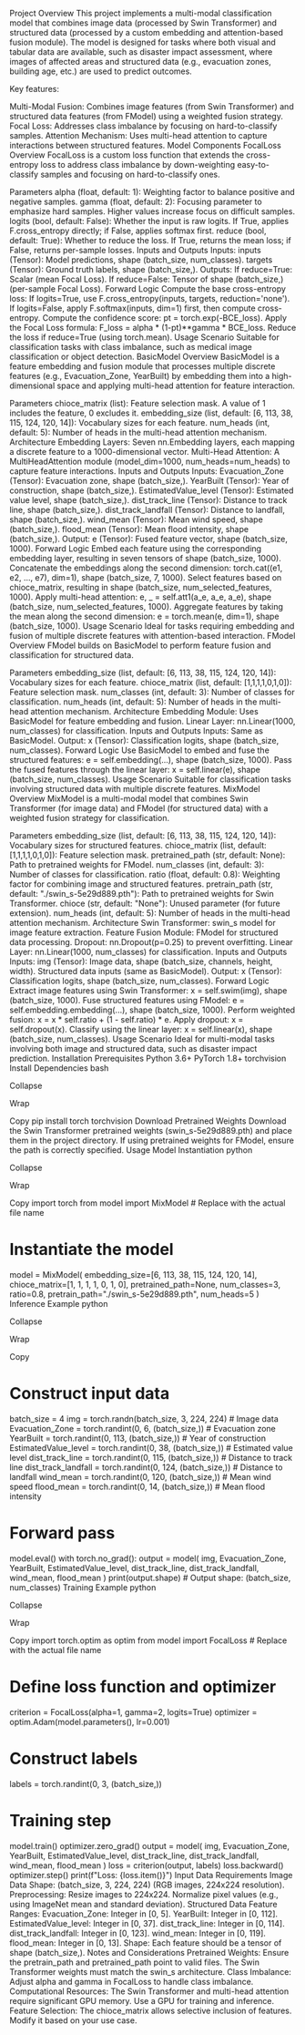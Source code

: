 Project Overview
This project implements a multi-modal classification model that combines image data (processed by Swin Transformer) and structured data (processed by a custom embedding and attention-based fusion module). The model is designed for tasks where both visual and tabular data are available, such as disaster impact assessment, where images of affected areas and structured data (e.g., evacuation zones, building age, etc.) are used to predict outcomes.

Key features:

Multi-Modal Fusion: Combines image features (from Swin Transformer) and structured data features (from FModel) using a weighted fusion strategy.
Focal Loss: Addresses class imbalance by focusing on hard-to-classify samples.
Attention Mechanism: Uses multi-head attention to capture interactions between structured features.
Model Components
FocalLoss
Overview
FocalLoss is a custom loss function that extends the cross-entropy loss to address class imbalance by down-weighting easy-to-classify samples and focusing on hard-to-classify ones.

Parameters
alpha (float, default: 1): Weighting factor to balance positive and negative samples.
gamma (float, default: 2): Focusing parameter to emphasize hard samples. Higher values increase focus on difficult samples.
logits (bool, default: False): Whether the input is raw logits. If True, applies F.cross_entropy directly; if False, applies softmax first.
reduce (bool, default: True): Whether to reduce the loss. If True, returns the mean loss; if False, returns per-sample losses.
Inputs and Outputs
Inputs:
inputs (Tensor): Model predictions, shape (batch_size, num_classes).
targets (Tensor): Ground truth labels, shape (batch_size,).
Outputs:
If reduce=True: Scalar (mean Focal Loss).
If reduce=False: Tensor of shape (batch_size,) (per-sample Focal Loss).
Forward Logic
Compute the base cross-entropy loss:
If logits=True, use F.cross_entropy(inputs, targets, reduction='none').
If logits=False, apply F.softmax(inputs, dim=1) first, then compute cross-entropy.
Compute the confidence score: pt = torch.exp(-BCE_loss).
Apply the Focal Loss formula: F_loss = alpha * (1-pt)**gamma * BCE_loss.
Reduce the loss if reduce=True (using torch.mean).
Usage Scenario
Suitable for classification tasks with class imbalance, such as medical image classification or object detection.
BasicModel
Overview
BasicModel is a feature embedding and fusion module that processes multiple discrete features (e.g., Evacuation_Zone, YearBuilt) by embedding them into a high-dimensional space and applying multi-head attention for feature interaction.

Parameters
chioce_matrix (list): Feature selection mask. A value of 1 includes the feature, 0 excludes it.
embedding_size (list, default: [6, 113, 38, 115, 124, 120, 14]): Vocabulary sizes for each feature.
num_heads (int, default: 5): Number of heads in the multi-head attention mechanism.
Architecture
Embedding Layers: Seven nn.Embedding layers, each mapping a discrete feature to a 1000-dimensional vector.
Multi-Head Attention: A MultiHeadAttention module (model_dim=1000, num_heads=num_heads) to capture feature interactions.
Inputs and Outputs
Inputs:
Evacuation_Zone (Tensor): Evacuation zone, shape (batch_size,).
YearBuilt (Tensor): Year of construction, shape (batch_size,).
EstimatedValue_level (Tensor): Estimated value level, shape (batch_size,).
dist_track_line (Tensor): Distance to track line, shape (batch_size,).
dist_track_landfall (Tensor): Distance to landfall, shape (batch_size,).
wind_mean (Tensor): Mean wind speed, shape (batch_size,).
flood_mean (Tensor): Mean flood intensity, shape (batch_size,).
Output:
e (Tensor): Fused feature vector, shape (batch_size, 1000).
Forward Logic
Embed each feature using the corresponding embedding layer, resulting in seven tensors of shape (batch_size, 1000).
Concatenate the embeddings along the second dimension: torch.cat((e1, e2, ..., e7), dim=1), shape (batch_size, 7, 1000).
Select features based on chioce_matrix, resulting in shape (batch_size, num_selected_features, 1000).
Apply multi-head attention: e, _ = self.att1(a_e, a_e, a_e), shape (batch_size, num_selected_features, 1000).
Aggregate features by taking the mean along the second dimension: e = torch.mean(e, dim=1), shape (batch_size, 1000).
Usage Scenario
Ideal for tasks requiring embedding and fusion of multiple discrete features with attention-based interaction.
FModel
Overview
FModel builds on BasicModel to perform feature fusion and classification for structured data.

Parameters
embedding_size (list, default: [6, 113, 38, 115, 124, 120, 14]): Vocabulary sizes for each feature.
chioce_matrix (list, default: [1,1,1,1,0,1,0]): Feature selection mask.
num_classes (int, default: 3): Number of classes for classification.
num_heads (int, default: 5): Number of heads in the multi-head attention mechanism.
Architecture
Embedding Module: Uses BasicModel for feature embedding and fusion.
Linear Layer: nn.Linear(1000, num_classes) for classification.
Inputs and Outputs
Inputs: Same as BasicModel.
Output:
x (Tensor): Classification logits, shape (batch_size, num_classes).
Forward Logic
Use BasicModel to embed and fuse the structured features: e = self.embedding(...), shape (batch_size, 1000).
Pass the fused features through the linear layer: x = self.linear(e), shape (batch_size, num_classes).
Usage Scenario
Suitable for classification tasks involving structured data with multiple discrete features.
MixModel
Overview
MixModel is a multi-modal model that combines Swin Transformer (for image data) and FModel (for structured data) with a weighted fusion strategy for classification.

Parameters
embedding_size (list, default: [6, 113, 38, 115, 124, 120, 14]): Vocabulary sizes for structured features.
chioce_matrix (list, default: [1,1,1,1,0,1,0]): Feature selection mask.
pretrained_path (str, default: None): Path to pretrained weights for FModel.
num_classes (int, default: 3): Number of classes for classification.
ratio (float, default: 0.8): Weighting factor for combining image and structured features.
pretrain_path (str, default: "./swin_s-5e29d889.pth"): Path to pretrained weights for Swin Transformer.
chioce (str, default: "None"): Unused parameter (for future extension).
num_heads (int, default: 5): Number of heads in the multi-head attention mechanism.
Architecture
Swin Transformer: swin_s model for image feature extraction.
Feature Fusion Module: FModel for structured data processing.
Dropout: nn.Dropout(p=0.25) to prevent overfitting.
Linear Layer: nn.Linear(1000, num_classes) for classification.
Inputs and Outputs
Inputs:
img (Tensor): Image data, shape (batch_size, channels, height, width).
Structured data inputs (same as BasicModel).
Output:
x (Tensor): Classification logits, shape (batch_size, num_classes).
Forward Logic
Extract image features using Swin Transformer: x = self.swim(img), shape (batch_size, 1000).
Fuse structured features using FModel: e = self.embedding.embedding(...), shape (batch_size, 1000).
Perform weighted fusion: x = x * self.ratio + (1 - self.ratio) * e.
Apply dropout: x = self.dropout(x).
Classify using the linear layer: x = self.linear(x), shape (batch_size, num_classes).
Usage Scenario
Ideal for multi-modal tasks involving both image and structured data, such as disaster impact prediction.
Installation
Prerequisites
Python 3.6+
PyTorch 1.8+
torchvision
Install Dependencies
bash

Collapse

Wrap

Copy
pip install torch torchvision
Download Pretrained Weights
Download the Swin Transformer pretrained weights (swin_s-5e29d889.pth) and place them in the project directory.
If using pretrained weights for FModel, ensure the path is correctly specified.
Usage
Model Instantiation
python

Collapse

Wrap

Copy
import torch
from model import MixModel  # Replace with the actual file name

# Instantiate the model
model = MixModel(
    embedding_size=[6, 113, 38, 115, 124, 120, 14],
    chioce_matrix=[1, 1, 1, 1, 0, 1, 0],
    pretrained_path=None,
    num_classes=3,
    ratio=0.8,
    pretrain_path="./swin_s-5e29d889.pth",
    num_heads=5
)
Inference Example
python

Collapse

Wrap

Copy
# Construct input data
batch_size = 4
img = torch.randn(batch_size, 3, 224, 224)  # Image data
Evacuation_Zone = torch.randint(0, 6, (batch_size,))  # Evacuation zone
YearBuilt = torch.randint(0, 113, (batch_size,))  # Year of construction
EstimatedValue_level = torch.randint(0, 38, (batch_size,))  # Estimated value level
dist_track_line = torch.randint(0, 115, (batch_size,))  # Distance to track line
dist_track_landfall = torch.randint(0, 124, (batch_size,))  # Distance to landfall
wind_mean = torch.randint(0, 120, (batch_size,))  # Mean wind speed
flood_mean = torch.randint(0, 14, (batch_size,))  # Mean flood intensity

# Forward pass
model.eval()
with torch.no_grad():
    output = model(
        img,
        Evacuation_Zone,
        YearBuilt,
        EstimatedValue_level,
        dist_track_line,
        dist_track_landfall,
        wind_mean,
        flood_mean
    )
print(output.shape)  # Output shape: (batch_size, num_classes)
Training Example
python

Collapse

Wrap

Copy
import torch.optim as optim
from model import FocalLoss  # Replace with the actual file name

# Define loss function and optimizer
criterion = FocalLoss(alpha=1, gamma=2, logits=True)
optimizer = optim.Adam(model.parameters(), lr=0.001)

# Construct labels
labels = torch.randint(0, 3, (batch_size,))

# Training step
model.train()
optimizer.zero_grad()
output = model(
    img,
    Evacuation_Zone,
    YearBuilt,
    EstimatedValue_level,
    dist_track_line,
    dist_track_landfall,
    wind_mean,
    flood_mean
)
loss = criterion(output, labels)
loss.backward()
optimizer.step()
print(f"Loss: {loss.item()}")
Input Data Requirements
Image Data
Shape: (batch_size, 3, 224, 224) (RGB images, 224x224 resolution).
Preprocessing:
Resize images to 224x224.
Normalize pixel values (e.g., using ImageNet mean and standard deviation).
Structured Data
Feature Ranges:
Evacuation_Zone: Integer in [0, 5].
YearBuilt: Integer in [0, 112].
EstimatedValue_level: Integer in [0, 37].
dist_track_line: Integer in [0, 114].
dist_track_landfall: Integer in [0, 123].
wind_mean: Integer in [0, 119].
flood_mean: Integer in [0, 13].
Shape: Each feature should be a tensor of shape (batch_size,).
Notes and Considerations
Pretrained Weights:
Ensure the pretrain_path and pretrained_path point to valid files.
The Swin Transformer weights must match the swin_s architecture.
Class Imbalance:
Adjust alpha and gamma in FocalLoss to handle class imbalance.
Computational Resources:
The Swin Transformer and multi-head attention require significant GPU memory. Use a GPU for training and inference.
Feature Selection:
The chioce_matrix allows selective inclusion of features. Modify it based on your use case.
